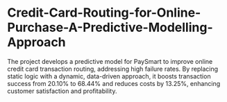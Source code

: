 # Credit-Card-Routing-for-Online-Purchase-A-Predictive-Modelling-Approach
The project develops a predictive model for PaySmart to improve online credit card transaction routing, addressing high failure rates. By replacing static logic with a dynamic, data-driven approach, it boosts transaction success from 20.10% to 68.44% and reduces costs by 13.25%, enhancing customer satisfaction and profitability.
